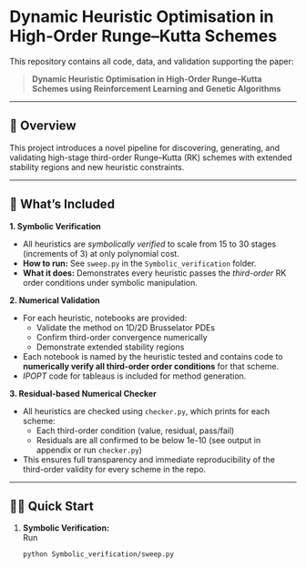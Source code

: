 # Dynamic Heuristic Optimisation in High-Order Runge–Kutta Schemes

This repository contains all code, data, and validation supporting the paper:

> **Dynamic Heuristic Optimisation in High-Order Runge–Kutta Schemes using Reinforcement Learning and Genetic Algorithms**

---

## 📄 Overview

This project introduces a novel pipeline for discovering, generating, and validating high-stage third-order Runge–Kutta (RK) schemes with extended stability regions and new heuristic constraints.

---

## 🔬 What’s Included

**1. Symbolic Verification**  
- All heuristics are *symbolically verified* to scale from 15 to 30 stages (increments of 3) at only polynomial cost.
- **How to run:** See `sweep.py` in the `Symbolic_verification` folder.  
- **What it does:** Demonstrates every heuristic passes the *third-order* RK order conditions under symbolic manipulation.

**2. Numerical Validation**  
- For each heuristic, notebooks are provided:
  - Validate the method on 1D/2D Brusselator PDEs
  - Confirm third-order convergence numerically
  - Demonstrate extended stability regions
- Each notebook is named by the heuristic tested and contains code to **numerically verify all third-order order conditions** for that scheme.
- *IPOPT* code for tableaus is included for method generation.

**3. Residual-based Numerical Checker**  
- All heuristics are checked using `checker.py`, which prints for each scheme:
    - Each third-order condition (value, residual, pass/fail)
    - Residuals are all confirmed to be below 1e-10 (see output in appendix or run `checker.py`)
- This ensures full transparency and immediate reproducibility of the third-order validity for every scheme in the repo.

---

## 🏃‍♂️ Quick Start

1. **Symbolic Verification:**  
   Run  
   ```bash
   python Symbolic_verification/sweep.py
